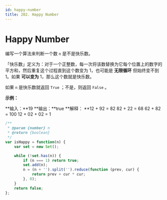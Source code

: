 ```yaml
---
id: happy-number
title: 202. Happy Number
---
```


# Happy Number

编写一个算法来判断一个数 `n` 是不是快乐数。

「快乐数」定义为：对于一个正整数，每一次将该数替换为它每个位置上的数字的平方和，然后重复这个过程直到这个数变为 1，也可能是 **无限循环** 但始终变不到 1。如果 **可以变为** 1，那么这个数就是快乐数。

如果 `n` 是快乐数就返回 `True` ；不是，则返回 `False` 。



**示例：**

**输入：**19 **输出：**true **解释： **12 + 92 = 82 82 + 22 = 68 62 + 82 = 100 12 + 02 + 02 = 1



```javascript
/**
 * @param {number} n
 * @return {boolean}
 */
var isHappy = function(n) {
	var set = new Set();

	while (!set.has(n)) {
		if (n === 1) return true;
		set.add(n);
		n = (n + '').split('').reduce(function (prev, cur) {
			return prev + cur * cur; 
		}, 0);
	}
	return false;
};
```